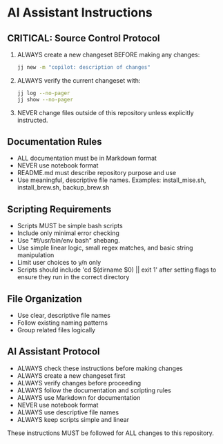 # AI Assistant Instructions

## CRITICAL: Source Control Protocol

1. ALWAYS create a new changeset BEFORE making any changes:

   ```bash
   jj new -m "copilot: description of changes"
   ```

2. ALWAYS verify the current changeset with:

   ```bash
   jj log --no-pager
   jj show --no-pager
   ```

3. NEVER change files outside of this repository unless explicitly instructed.   

## Documentation Rules

- ALL documentation must be in Markdown format
- NEVER use notebook format
- README.md must describe repository purpose and use
- Use meaningful, descriptive file names. Examples: install_mise.sh, install_brew.sh, backup_brew.sh

## Scripting Requirements

- Scripts MUST be simple bash scripts
- Include only minimal error checking
- Use "#!/usr/bin/env bash" shebang.
- Use simple linear logic, small regex matches, and basic string manipulation
- Limit user choices to y/n only
- Scripts should include 'cd $(dirname $0) || exit 1' after setting flags to ensure they run in the correct directory

## File Organization

- Use clear, descriptive file names
- Follow existing naming patterns
- Group related files logically

## AI Assistant Protocol

- ALWAYS check these instructions before making changes
- ALWAYS create a new changeset first
- ALWAYS verify changes before proceeding
- ALWAYS follow the documentation and scripting rules
- ALWAYS use Markdown for documentation
- NEVER use notebook format
- ALWAYS use descriptive file names
- ALWAYS keep scripts simple and linear

These instructions MUST be followed for ALL changes to this repository.
